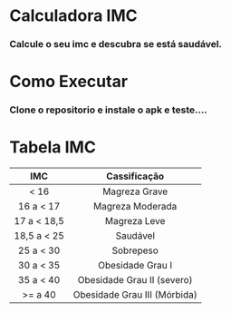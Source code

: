 # Calculadora IMC

<h3>Calcule o seu imc e descubra se está saudável.</h3>

# Como Executar
### Clone o repositorio e instale o apk e teste....

# Tabela IMC

| IMC  |  Cassificação  |
| :---: |   :-----:  |
| < 16 | Magreza Grave|
| 16 a < 17 | Magreza Moderada |
| 17 a < 18,5| Magreza Leve|
| 18,5 a < 25| Saudável |
| 25 a < 30 | Sobrepeso |
| 30 a < 35 | Obesidade Grau I |
| 35 a < 40 | Obesidade Grau II (severo) |
| >= a 40 | Obesidade Grau III (Mórbida) |

